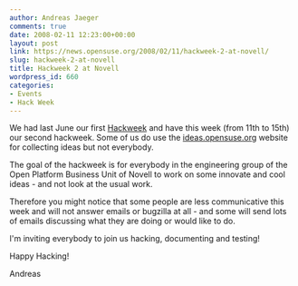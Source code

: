 ```yaml
---
author: Andreas Jaeger
comments: true
date: 2008-02-11 12:23:00+00:00
layout: post
link: https://news.opensuse.org/2008/02/11/hackweek-2-at-novell/
slug: hackweek-2-at-novell
title: Hackweek 2 at Novell
wordpress_id: 660
categories:
- Events
- Hack Week
---
```


We had last June our first [Hackweek](http://www.novell.com/coolblogs/?p=919) and have this week (from 11th to 15th) our second hackweek.  Some of us do use the [ideas.opensuse.org](http://ideas.opensuse.org) website for collecting ideas but not everybody.

The goal of the hackweek is for everybody in the engineering group of the Open Platform Business Unit  of Novell to work on some innovate and cool ideas - and not look at the usual work.

Therefore you might notice that some people are less communicative this week and will not answer emails or bugzilla at all - and some will send lots of emails discussing what they are doing or would like to do.

I'm inviting everybody to join us hacking, documenting and testing!

Happy Hacking!

Andreas
